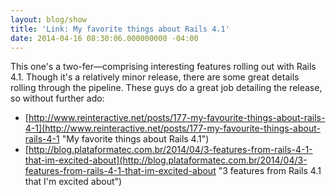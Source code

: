 ```yaml
---
layout: blog/show
title: 'Link: My favorite things about Rails 4.1'
date: 2014-04-16 08:30:06.000000000 -04:00
---
```


This one's a two-fer—comprising interesting features rolling out with Rails 4.1. Though it's a relatively minor release, there are some great details rolling through the pipeline. These guys do a great job detailing the release, so without further ado:

- [http://www.reinteractive.net/posts/177-my-favourite-things-about-rails-4-1](http://www.reinteractive.net/posts/177-my-favourite-things-about-rails-4-1 "My favorite things about Rails 4.1")
- [http://blog.plataformatec.com.br/2014/04/3-features-from-rails-4-1-that-im-excited-about](http://blog.plataformatec.com.br/2014/04/3-features-from-rails-4-1-that-im-excited-about "3 features from Rails 4.1 that I'm excited about")


